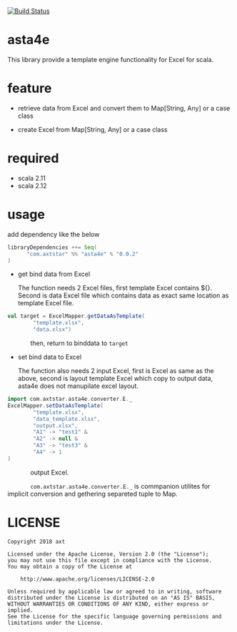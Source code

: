 [![Build Status](https://travis-ci.org/axtstar/asta4e.svg?branch=master)](https://travis-ci.org/axtstar/asta4e)

# asta4e

This library provide a template engine functionality for Excel for scala.

# feature

- retrieve data from Excel and convert them to Map[String, Any] or a case class

- create Excel from Map[String, Any] or a case class

# required

- scala 2.11
- scala 2.12

# usage

add dependency like the below

```sbt
libraryDependencies ++= Seq(
      "com.axtstar" %% "asta4e" % "0.0.2"
)
```

- get bind data from Excel
 
  The function needs 2 Excel files, first template Excel contains ${}. Second is data Excel file which contains data as exact same location as template Excel file.

```scala
val target = ExcelMapper.getDataAsTemplate(
        "template.xlsx",
        "data.xlsx")
```

&nbsp;&nbsp;&nbsp;&nbsp;&nbsp;&nbsp;&nbsp;&nbsp;&nbsp;&nbsp;&nbsp;&nbsp;  then, return to binddata to `target` 

- set bind data to Excel

  The function also needs 2 input Excel, first is Excel as same as the above, second is layout template Excel which copy to output data, asta4e does not manupilate excel layout.

```scala
import com.axtstar.asta4e.converter.E._
ExcelMapper.setDataAsTemplate(
        "template.xlsx",
        "data_template.xlsx",
        "output.xlsx",
        "A1" -> "test1" &
        "A2" -> null &
        "A3" -> "test3" &
        "A4" -> 1
)
```
&nbsp;&nbsp;&nbsp;&nbsp;&nbsp;&nbsp;&nbsp;&nbsp;&nbsp;&nbsp;&nbsp;&nbsp;  output Excel. 

&nbsp;&nbsp;&nbsp;&nbsp;&nbsp;&nbsp;&nbsp;&nbsp;&nbsp;&nbsp;&nbsp;&nbsp;  `com.axtstar.asta4e.converter.E._` is commpanion utilites for implicit conversion and gethering separeted tuple to Map.

# LICENSE

```
Copyright 2018 axt

Licensed under the Apache License, Version 2.0 (the "License");
you may not use this file except in compliance with the License.
You may obtain a copy of the License at

    http://www.apache.org/licenses/LICENSE-2.0

Unless required by applicable law or agreed to in writing, software
distributed under the License is distributed on an "AS IS" BASIS,
WITHOUT WARRANTIES OR CONDITIONS OF ANY KIND, either express or implied.
See the License for the specific language governing permissions and
limitations under the License.
```
